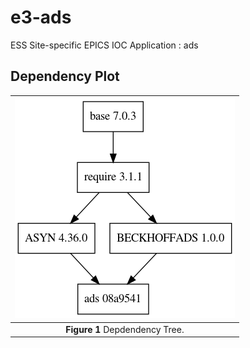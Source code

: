 
e3-ads  
======
ESS Site-specific EPICS IOC Application : ads

## Dependency Plot

|![ads dep](docs/ads.png)|
| :---: |
|**Figure 1** Depdendency Tree. |


